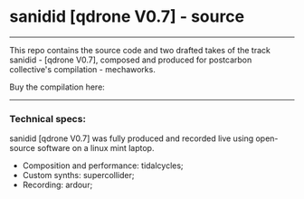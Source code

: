 # sanidid [qdrone V0.7] - source
---


This repo contains the source code and two drafted takes of the track sanidid - [qdrone V0.7], composed and produced for postcarbon collective's compilation - mechaworks.



Buy the compilation here: 

---

### Technical specs:

sanidid [qdrone V0.7] was fully produced and recorded live using open-source software on a linux mint laptop.

- Composition and performance: tidalcycles;
- Custom synths: supercollider;
- Recording: ardour;

